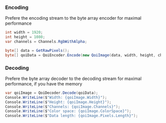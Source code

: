 
### Encoding

Prefere the encoding stream to the byte array encoder for maximal performance

```csharp
int width = 1920;
int height = 1080;
var channels = Channels.RgbWithAlpha;

byte[] data = GetRawPixels();
byte[] qoiData = QoiEncoder.Encode(new QoiImage(data, width, height, channels));
```

### Decoding

Prefere the byte array decoder to the decoding stream for maximal performance, if you have the memory
```csharp
var qoiImage = QoiDecoder.Decode(qoiData);
Console.WriteLine($"Width: {qoiImage.Width}");
Console.WriteLine($"Height: {qoiImage.Height}");
Console.WriteLine($"Channels: {qoiImage.Channels}");
Console.WriteLine($"Color space: {qoiImage.ColorSpace}");
Console.WriteLine($"Data length: {qoiImage.Pixels.Length}");


```
